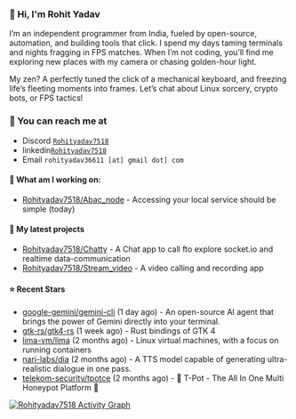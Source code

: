 ### 👋 Hi, I'm Rohit Yadav 

I’m an independent programmer from India, fueled by open-source, automation, and building tools that click. I spend my days taming terminals and nights fragging in FPS matches. When I’m not coding, you’ll find me exploring new places with my camera or chasing golden-hour light.

My zen? A perfectly tuned  the click of a mechanical keyboard, and freezing life’s fleeting moments into frames. Let’s chat about Linux sorcery, crypto bots, or FPS tactics!

### 📧 You can reach me at


* Discord [`Rohityadav7518`](https://discord.gg/duYyNtQD)
* linkedin[`Rohityadav7518`](https://www.linkedin.com/in/rohit-yadav-2872roll)
* Email `rohityadav36611 [at] gmail dot] com`

#### 👷 What am I working on:


- [Rohityadav7518/Abac_node](https://github.com/Rohityadav7518/Abac_node) - Accessing your local service should be simple (today)


#### 🌱 My latest projects

- [Rohityadav7518/Chatty](https://github.com/Rohityadav7518/Chatty) - A Chat app to call fto explore socket.io and realtime data-communication
- [Rohityadav7518/Stream_video](https://github.com/Rohityadav7518/Stream_video) - A video calling and recording app

#### ⭐ Recent Stars

- [google-gemini/gemini-cli](https://github.com/google-gemini/gemini-cli) (1 day ago) - An open-source AI agent that brings the power of Gemini directly into your terminal.
- [gtk-rs/gtk4-rs](https://github.com/gtk-rs/gtk4-rs) (1 week ago) - Rust bindings of GTK 4
- [lima-vm/lima](https://github.com/lima-vm/lima) (2 months ago) - Linux virtual machines, with a focus on running containers
- [nari-labs/dia](https://github.com/nari-labs/dia) (2 months ago) - A TTS model capable of generating ultra-realistic dialogue in one pass.
- [telekom-security/tpotce](https://github.com/telekom-security/tpotce) (2 months ago) - 🍯 T-Pot - The All In One Multi Honeypot Platform 🐝

<div>
    <a href="#"><img alt="Rohityadav7518 Activity Graph" src="https://github-readme-activity-graph.vercel.app/graph?username=Rohityadav7518&custom_title=Rohityadav7518%27s%20Contribution%20Graph&bg_color=0D1117&color=FFFFFF&line=2c83f8&point=FFFFFF&hide_border=true" /></a>
<div> 



